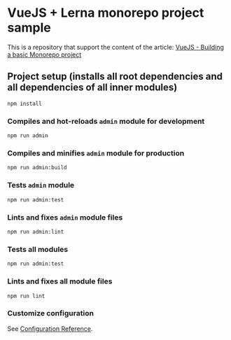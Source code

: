 # VueJS + Lerna monorepo project sample

This is a repository that support the content of the article: [VueJS - Building a basic Monorepo project](https://dev.to/vcpablo/vuejs-building-a-monorepo-using-lerna-1h1c)

## Project setup (installs all root dependencies and all dependencies of all inner modules)
```
npm install
```

### Compiles and hot-reloads `admin` module for development
```
npm run admin
```

### Compiles and minifies `admin` module for production
```
npm run admin:build
```

### Tests `admin` module
```
npm run admin:test
```

### Lints and fixes `admin` module files
```
npm run admin:lint
```

### Tests all modules
```
npm run admin:test
```

### Lints and fixes all module files
```
npm run lint
```

### Customize configuration
See [Configuration Reference](https://cli.vuejs.org/config/).

